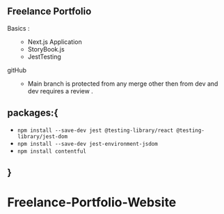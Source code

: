 ## Freelance Portfolio

Basics :


<ul>

- Next.js Application
- StoryBook.js
- JestTesting

</ul>

gitHub

<ul>

- Main branch is protected from any merge other then from dev and dev requires a review .

</ul>

## packages:{

- `npm install --save-dev jest @testing-library/react @testing-library/jest-dom`
- `npm install --save-dev jest-environment-jsdom`
- `npm install contentful`

## }

# Freelance-Portfolio-Website
